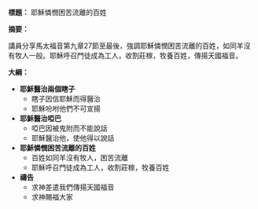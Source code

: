 **標題：** 耶穌憐憫困苦流離的百姓

**摘要：**

講員分享馬太福音第九章27節至最後，強調耶穌憐憫困苦流離的百姓，如同羊沒有牧人一般。耶穌呼召門徒成為工人，收割莊稼，牧養百姓，傳揚天國福音。

**大綱：**

* **耶穌醫治兩個瞎子**
    * 瞎子因信耶穌而得醫治
    * 耶穌吩咐他們不可宣揚
* **耶穌醫治啞巴**
    * 啞巴因被鬼附而不能說話
    * 耶穌醫治他，使他得以說話
* **耶穌憐憫困苦流離的百姓**
    * 百姓如同羊沒有牧人，困苦流離
    * 耶穌呼召門徒成為工人，收割莊稼，牧養百姓
* **禱告**
    * 求神差遣我們傳揚天國福音
    * 求神賜福大家